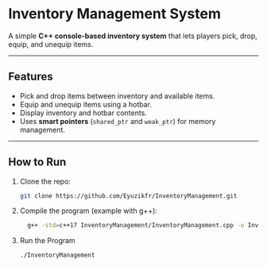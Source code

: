 # Inventory Management System

A simple **C++ console-based inventory system** that lets players pick, drop, equip, and unequip items.

---

## Features

- Pick and drop items between inventory and available items.  
- Equip and unequip items using a hotbar.  
- Display inventory and hotbar contents.  
- Uses **smart pointers** (`shared_ptr` and `weak_ptr`) for memory management.

---

## How to Run

1. Clone the repo:  
   ```bash
   git clone https://github.com/Eyuzikfr/InventoryManagement.git

2. Compile the program (example with g++):
   ```bash
     g++ -std=c++17 InventoryManagement/InventoryManagement.cpp -o InventoryManagement
   
3. Run the Program
   ```bash
   ./InventoryManagement
